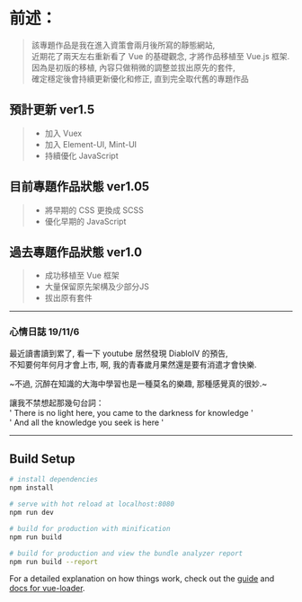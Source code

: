 # 前述：

> 該專題作品是我在進入資策會兩月後所寫的靜態網站,  
> 近期花了兩天左右重新看了 Vue 的基礎觀念, 才將作品移植至 Vue.js 框架.  
> 因為是初版的移植, 內容只做稍微的調整並拔出原先的套件,  
> 確定穩定後會持續更新優化和修正, 直到完全取代舊的專題作品  


## 預計更新 ver1.5

> - 加入 Vuex  
> - 加入 Element-UI, Mint-UI
> - 持續優化 JavaScript    

## 目前專題作品狀態 ver1.05

> - 將早期的 CSS 更換成 SCSS
> - 優化早期的 JavaScript

## 過去專題作品狀態 ver1.0

> - 成功移植至 Vue 框架
> - 大量保留原先架構及少部分JS
> - 拔出原有套件





--------------------------------------------------------------
### 心情日誌 19/11/6 

最近讀書讀到累了, 看一下 youtube 居然發現 DiabloIV 的預告,  
不知要何年何月才會上市, 啊, 我的青春歲月果然還是要有消遣才會快樂.  

~不過, 沉醉在知識的大海中學習也是一種莫名的樂趣, 那種感覺真的很妙.~  

讓我不禁想起那幾句台詞：  
' There is no light here, you came to the darkness for knowledge '  
' And all the knowledge you seek is here '  

--------------------------------------------------------------
## Build Setup

``` bash
# install dependencies
npm install

# serve with hot reload at localhost:8080
npm run dev

# build for production with minification
npm run build

# build for production and view the bundle analyzer report
npm run build --report
```

For a detailed explanation on how things work, check out the [guide](http://vuejs-templates.github.io/webpack/) and [docs for vue-loader](http://vuejs.github.io/vue-loader).
